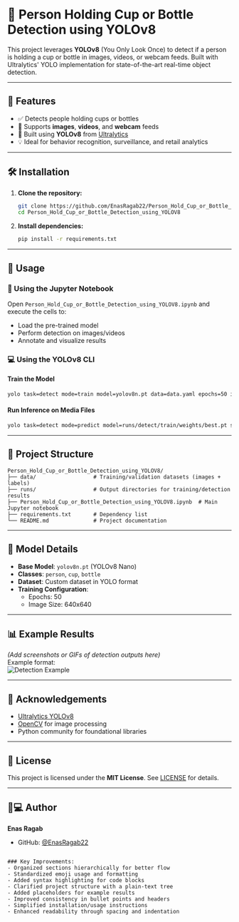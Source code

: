 # 🧠 Person Holding Cup or Bottle Detection using YOLOv8

This project leverages **YOLOv8** (You Only Look Once) to detect if a person is holding a cup or bottle in images, videos, or webcam feeds. Built with Ultralytics' YOLO implementation for state-of-the-art real-time object detection.

---

## 📌 Features

- ✅ Detects people holding cups or bottles  
- 📸 Supports **images**, **videos**, and **webcam** feeds  
- 🧠 Built using **YOLOv8** from [Ultralytics](https://github.com/ultralytics/ultralytics)  
- 💡 Ideal for behavior recognition, surveillance, and retail analytics  

---

## 🛠️ Installation

1. **Clone the repository:**
   ```bash
   git clone https://github.com/EnasRagab22/Person_Hold_Cup_or_Bottle_Detection_using_YOLOV8.git
   cd Person_Hold_Cup_or_Bottle_Detection_using_YOLOV8
   ```

2. **Install dependencies:**
   ```bash
   pip install -r requirements.txt
   ```

---

## 🚀 Usage

### 📓 Using the Jupyter Notebook
Open `Person_Hold_Cup_or_Bottle_Detection_using_YOLOV8.ipynb` and execute the cells to:  
- Load the pre-trained model  
- Perform detection on images/videos  
- Annotate and visualize results  

### 💻 Using the YOLOv8 CLI

#### Train the Model
```bash
yolo task=detect mode=train model=yolov8n.pt data=data.yaml epochs=50 imgsz=640
```

#### Run Inference on Media Files
```bash
yolo task=detect mode=predict model=runs/detect/train/weights/best.pt source=your_media_file
```

---

## 📂 Project Structure

```
Person_Hold_Cup_or_Bottle_Detection_using_YOLOV8/
├── data/                  # Training/validation datasets (images + labels)
├── runs/                  # Output directories for training/detection results
├── Person_Hold_Cup_or_Bottle_Detection_using_YOLOV8.ipynb  # Main Jupyter notebook
├── requirements.txt       # Dependency list
└── README.md              # Project documentation
```

---

## 🧠 Model Details

- **Base Model**: `yolov8n.pt` (YOLOv8 Nano)  
- **Classes**: `person`, `cup`, `bottle`  
- **Dataset**: Custom dataset in YOLO format  
- **Training Configuration**:  
  - Epochs: 50  
  - Image Size: 640x640  

---

## 📊 Example Results

*(Add screenshots or GIFs of detection outputs here)*  
Example format:  
![Detection Example](path/to/example_image.jpg "Detection Result")

---

## 🙌 Acknowledgements

- [Ultralytics YOLOv8](https://github.com/ultralytics/ultralytics)  
- [OpenCV](https://opencv.org/) for image processing  
- Python community for foundational libraries  

---

## 📜 License

This project is licensed under the **MIT License**. See [LICENSE](LICENSE) for details.

---

## 👩💻 Author

**Enas Ragab**  
- GitHub: [@EnasRagab22](https://github.com/EnasRagab22)  
``` 

### Key Improvements:
- Organized sections hierarchically for better flow  
- Standardized emoji usage and formatting  
- Added syntax highlighting for code blocks  
- Clarified project structure with a plain-text tree  
- Added placeholders for example results  
- Improved consistency in bullet points and headers  
- Simplified installation/usage instructions  
- Enhanced readability through spacing and indentation

